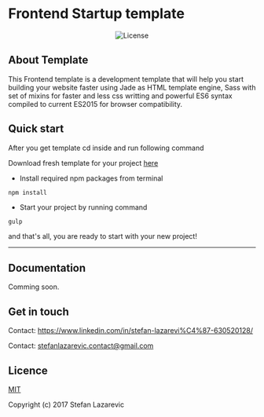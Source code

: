 # Frontend Startup template

<p align="center"><img src="https://img.shields.io/npm/l/vue.svg" alt="License"></p>

## About Template

This Frontend template is a development template that will help you start building your website faster using Jade as HTML template engine, Sass with set of mixins for faster and less css writting and powerful ES6 syntax compiled to current ES2015 for browser compatibility.

## Quick start
After you get template cd inside and run following command

Download fresh template for your project [here](https://github.com/stefanlazarevic/template/archive/master.zip)

* Install required npm packages from terminal

```
npm install
```

* Start your project by running command

```
gulp
```

and that's all, you are ready to start with your new project!

------

## Documentation

Comming soon.

## Get in touch

Contact: https://www.linkedin.com/in/stefan-lazarevi%C4%87-630520128/

Contact: stefanlazarevic.contact@gmail.com

## Licence

[MIT](http://opensource.org/licenses/MIT)

Copyright (c) 2017 Stefan Lazarevic
